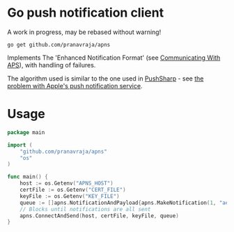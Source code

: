# Go push notification client

A work in progress, may be rebased without warning!

`go get github.com/pranavraja/apns`

Implements The 'Enhanced Notification Format' (see [Communicating With APS](http://developer.apple.com/library/mac/#documentation/NetworkingInternet/Conceptual/RemoteNotificationsPG/CommunicatingWIthAPS/CommunicatingWIthAPS.html#//apple_ref/doc/uid/TP40008194-CH101-SW1)), with handling of failures.

The algorithm used is similar to the one used in [PushSharp](https://github.com/Redth/PushSharp) - see [the problem with Apple's push notification service](http://redth.info/the-problem-with-apples-push-notification-ser/).

# Usage

```go
package main

import (
    "github.com/pranavraja/apns"
    "os"
)

func main() {
    host := os.Getenv("APNS_HOST")
    certFile := os.Getenv("CERT_FILE")
    keyFile := os.Getenv("KEY_FILE")
    queue := []apns.NotificationAndPayload{apns.MakeNotification(1, "aef4429b", "message")}
    // Blocks until notifications are all sent
    apns.ConnectAndSend(host, certFile, keyFile, queue)
}
```


